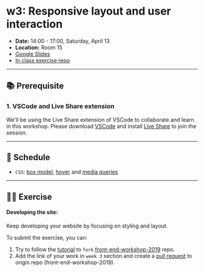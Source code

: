 # w3: Responsive layout and user interaction

- **Date:** 14:00 - 17:00, Saturday, April 13
- **Location:** Room 15
- [Google Slides](https://docs.google.com/presentation/d/1sXOYkPBY0l4djKHeva9vxXAkwSjdBHi3-TUI1IOX7W4/edit?usp=sharing)
- [In class exercise repo](https://github.com/coding-bridge/front-end-workshop_examples/tree/master/css-practice)

---

## 📚 Prerequisite

### 1. VSCode and Live Share extension

We'll be using the Live Share extension of VSCode to collaborate and learn in this workshop. Please download [VSCode](https://visualstudio.microsoft.com/free-developer-offers/) and install [Live Share](https://marketplace.visualstudio.com/items?itemName=ms-vsliveshare.vsliveshare) to join the session.

---

## 📍 Schedule

- `CSS`: [box model](https://developer.mozilla.org/en-US/docs/Web/CSS/CSS_Box_Model/Introduction_to_the_CSS_box_model), [hover](https://developer.mozilla.org/en-US/docs/Web/CSS/:hover) and [media queries](https://developer.mozilla.org/en-US/docs/Web/CSS/Media_Queries/Using_media_queries)

---

## 👩‍💻 Exercise

#### Developing the site:

Keep developing your website by focusing on styling and layout.

To submit the exercise, you can:

1. Try to follow the [tutorial](https://guides.github.com/activities/forking/) to `fork` [front-end-workshop-2019](https://github.com/coding-bridge/front-end-workshop-2019) repo.
2. Add the link of your work in `week 3` section and create a [pull request](https://help.github.com/en/articles/creating-a-pull-request) to origin repo (front-end-workshop-2019).